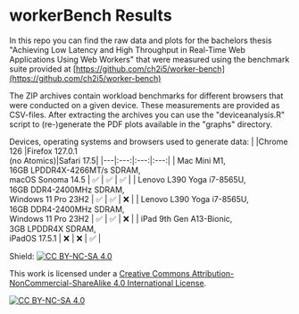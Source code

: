 # workerBench Results

In this repo you can find the raw data and plots for the bachelors thesis "Achieving Low Latency and High Throughput in Real-Time Web Applications Using Web Workers" that were measured using the benchmark suite provided at [https://github.com/ch2i5/worker-bench](https://github.com/ch2i5/worker-bench)

The ZIP archives contain workload benchmarks for different browsers that were conducted on a given device. These measurements are provided as CSV-files.
After extracting the archives you can use the "deviceanalysis.R" script to (re-)generate the PDF plots available in the "graphs" directory.

Devices, operating systems and browsers used to generate data:
| |Chrome 126 |Firefox 127.0.1<br>(no Atomics)|Safari 17.5|
|---|:---:|:---:|:---:|
| Mac Mini M1, <br>16GB LPDDR4X-4266MT/s SDRAM, <br>macOS Sonoma 14.5 | ✅ | ✅ | ✅ |
| Lenovo L390 Yoga i7-8565U, <br>16GB DDR4-2400MHz SDRAM, <br>Windows 11 Pro 23H2 | ✅ | ✅ | ❌ |
| Lenovo L390 Yoga i7-8565U, <br>16GB DDR4-2400MHz SDRAM, <br>Windows 11 Pro 23H2 | ✅ | ✅ | ❌ |
| iPad 9th Gen A13-Bionic, <br>3GB LPDDR4X SDRAM, <br>iPadOS 17.5.1 | ❌ | ❌ | ✅ |

Shield: [![CC BY-NC-SA 4.0][cc-by-nc-sa-shield]][cc-by-nc-sa]

This work is licensed under a
[Creative Commons Attribution-NonCommercial-ShareAlike 4.0 International License][cc-by-nc-sa].

[![CC BY-NC-SA 4.0][cc-by-nc-sa-image]][cc-by-nc-sa]

[cc-by-nc-sa]: http://creativecommons.org/licenses/by-nc-sa/4.0/
[cc-by-nc-sa-image]: https://licensebuttons.net/l/by-nc-sa/4.0/88x31.png
[cc-by-nc-sa-shield]: https://img.shields.io/badge/License-CC%20BY--NC--SA%204.0-lightgrey.svg
